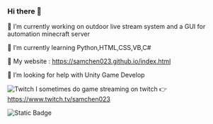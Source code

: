 ### Hi there 👋

🔭 I’m currently working on outdoor live stream system and a GUI for automation minecraft server 

🌱 I’m currently learning Python,HTML,CSS,VB,C#

🔗 My website : https://samchen023.github.io/index.html

🤔 I’m looking for help with Unity Game Develop

![Twitch](https://drive.google.com/uc?export=view&id=1-VHZgd2BImoknQY9irwmooUrNzUFdMLk)   I sometimes do game streaming on twitch 👉 https://www.twitch.tv/samchen023

![Static Badge](https://img.shields.io/badge/%E7%B7%A8%E5%AF%AB%E7%A8%8B%E5%BC%8F-VS%20code-blue)


<!--
**samchen023/samchen023** is a ✨ _special_ ✨ repository because its `README.md` (this file) appears on your GitHub profile.

Here are some ideas to get you started:


- 👯 I’m looking to collaborate on ...

- 💬 Ask me about ...
- 📫 How to reach me: ...
- 😄 Pronouns: ...
- ⚡ Fun fact: ...
-->
